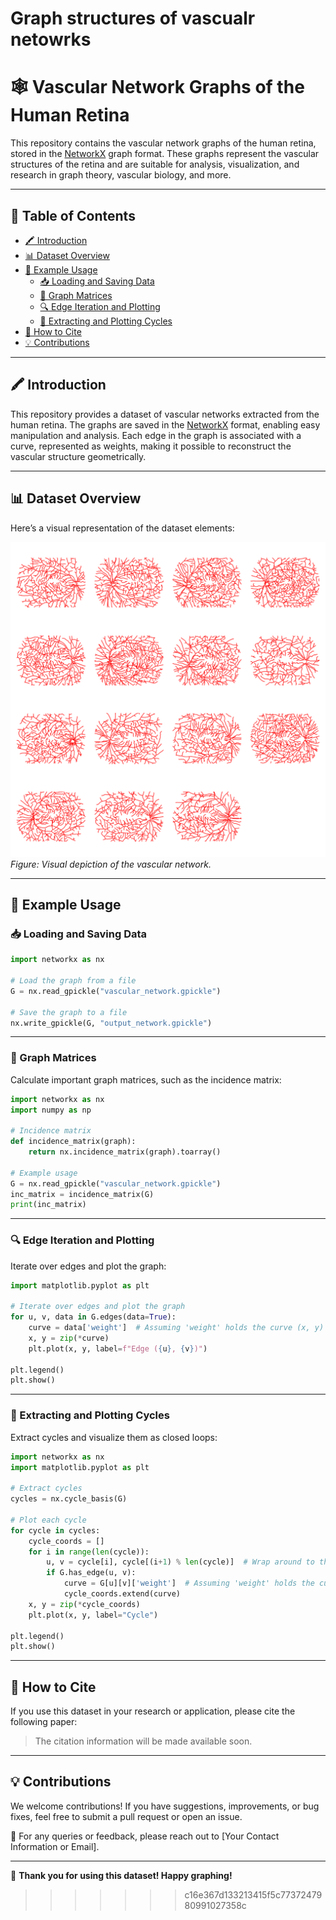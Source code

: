 Graph structures of vascualr netowrks
=======
# 🕸️ Vascular Network Graphs of the Human Retina

This repository contains the vascular network graphs of the human retina, stored in the [NetworkX](https://networkx.org/) graph format. These graphs represent the vascular structures of the retina and are suitable for analysis, visualization, and research in graph theory, vascular biology, and more.

---

## 📖 Table of Contents
- [🖍 Introduction](#-introduction)
- [📊 Dataset Overview](#-dataset-overview)
- [📖 Example Usage](#-example-usage)
  - [📥 Loading and Saving Data](#-loading-and-saving-data)
  - [🔢 Graph Matrices](#-graph-matrices)
  - [🔍 Edge Iteration and Plotting](#-edge-iteration-and-plotting)
  - [🔁 Extracting and Plotting Cycles](#-extracting-and-plotting-cycles)
- [🔗 How to Cite](#-how-to-cite)
- [💡 Contributions](#-contributions)

---

## 🖍 Introduction
This repository provides a dataset of vascular networks extracted from the human retina. The graphs are saved in the [NetworkX](https://networkx.org/) format, enabling easy manipulation and analysis. Each edge in the graph is associated with a curve, represented as weights, making it possible to reconstruct the vascular structure geometrically.

---

## 📊 Dataset Overview
Here’s a visual representation of the dataset elements:

![Dataset Figure](https://github.com/alifele/Graph-Structure-of-Vascular-Networks-of-Retina/blob/349eef009251f058e61de49ae3e1ee01063f311d/images/HRF-healthy.png)  
*Figure: Visual depiction of the vascular network.*

---

## 📖 Example Usage

### 📥 Loading and Saving Data
```python
import networkx as nx

# Load the graph from a file
G = nx.read_gpickle("vascular_network.gpickle")

# Save the graph to a file
nx.write_gpickle(G, "output_network.gpickle")
```

---

### 🔢 Graph Matrices
Calculate important graph matrices, such as the incidence matrix:
```python
import networkx as nx
import numpy as np

# Incidence matrix
def incidence_matrix(graph):
    return nx.incidence_matrix(graph).toarray()

# Example usage
G = nx.read_gpickle("vascular_network.gpickle")
inc_matrix = incidence_matrix(G)
print(inc_matrix)
```

---

### 🔍 Edge Iteration and Plotting
Iterate over edges and plot the graph:
```python
import matplotlib.pyplot as plt

# Iterate over edges and plot the graph
for u, v, data in G.edges(data=True):
    curve = data['weight']  # Assuming 'weight' holds the curve (x, y) coordinates
    x, y = zip(*curve)
    plt.plot(x, y, label=f"Edge ({u}, {v})")

plt.legend()
plt.show()
```

---

### 🔁 Extracting and Plotting Cycles
Extract cycles and visualize them as closed loops:
```python
import networkx as nx
import matplotlib.pyplot as plt

# Extract cycles
cycles = nx.cycle_basis(G)

# Plot each cycle
for cycle in cycles:
    cycle_coords = []
    for i in range(len(cycle)):
        u, v = cycle[i], cycle[(i+1) % len(cycle)]  # Wrap around to the start
        if G.has_edge(u, v):
            curve = G[u][v]['weight']  # Assuming 'weight' holds the curve
            cycle_coords.extend(curve)
    x, y = zip(*cycle_coords)
    plt.plot(x, y, label="Cycle")

plt.legend()
plt.show()
```

---

## 🔗 How to Cite
If you use this dataset in your research or application, please cite the following paper:

> The citation information will be made available soon.

---

## 💡 Contributions
We welcome contributions! If you have suggestions, improvements, or bug fixes, feel free to submit a pull request or open an issue.  

📩 For any queries or feedback, please reach out to [Your Contact Information or Email].

---

🎉 **Thank you for using this dataset! Happy graphing!**
>>>>>>> c16e367d133213415f5c7737247980991027358c
